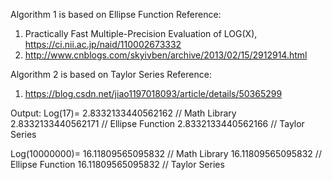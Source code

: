 Algorithm 1 is based on Ellipse Function
Reference:
1) Practically Fast Multiple-Precision Evaluation of LOG(X), https://ci.nii.ac.jp/naid/110002673332
2) http://www.cnblogs.com/skyivben/archive/2013/02/15/2912914.html

Algorithm 2 is based on Taylor Series
Reference:
1) https://blog.csdn.net/jiao1197018093/article/details/50365299

Output:
Log(17)=
2.8332133440562162     // Math Library
2.8332133440562171     // Ellipse Function
2.8332133440562166     // Taylor Series

Log(10000000)=
16.11809565095832      // Math Library
16.11809565095832      // Ellipse Function
16.11809565095832      // Taylor Series
